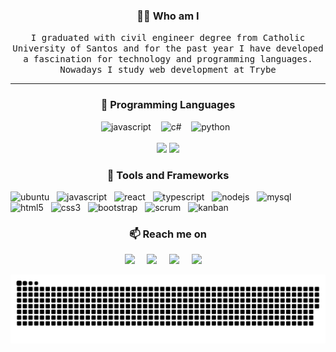 <h3 align="center">👨‍💻 Who am I</h3>
<p align="center">
  <samp>I graduated with civil engineer degree from Catholic University of Santos and for the past year I have developed a fascination for technology and programming languages. Nowadays I study web development at Trybe</samp>
</p>

<hr />

<!-- PROGRAMMING LANGUAGES -->
<h3 align="center">💬 Programming Languages</h3>
<p align="center">
  <img alt="javascript" src="https://img.shields.io/badge/javascript-F7DF1E?style=for-the-badge&logo=javascript&logoColor=black" />&nbsp;&nbsp;&nbsp;
  <img alt="c#" src="https://img.shields.io/badge/C%23-239120?style=for-the-badge&logo=c-sharp&logoColor=white">&nbsp;&nbsp;&nbsp;
  <img alt="python" src="https://img.shields.io/badge/Python-14354C?style=for-the-badge&logo=python&logoColor=white">&nbsp;&nbsp;
  <br /><br />
  <img width="50%" src="https://github-readme-stats.vercel.app/api?username=Vincenzofdg&show_icons=true&count_private=true&theme=merko" />
  <img width="42%" src="https://github-readme-stats.vercel.app/api/top-langs/?username=Vincenzofdg&layout=compact&count_private=true&theme=merko" />
</p>

<!-- MY TOOLS -->
<h3 align="center"> 🔭 Tools and Frameworks</h3>
<p align="left">
  <img alt="ubuntu" src="https://img.shields.io/badge/Ubuntu-E95420?style=for-the-badge&logo=ubuntu&logoColor=white">&nbsp;&nbsp;
  <img alt="javascript" src="https://img.shields.io/badge/JavaScript-323330?style=for-the-badge&logo=javascript&logoColor=F7DF1E">&nbsp;&nbsp;
  <img alt="react" src="https://img.shields.io/badge/React-20232A?style=for-the-badge&logo=react&logoColor=61DAFB">&nbsp;&nbsp;
  <img alt="typescript"src="https://img.shields.io/badge/TypeScript-007ACC?style=for-the-badge&logo=typescript&logoColor=white">&nbsp;&nbsp;
  <img alt="nodejs"src="https://img.shields.io/badge/Node.js-43853D?style=for-the-badge&logo=node.js&logoColor=white">&nbsp;&nbsp;
  <img alt="mysql"src="https://img.shields.io/badge/MySQL-00000F?style=for-the-badge&logo=mysql&logoColor=white">&nbsp;&nbsp;
  <img alt="html5" src="https://img.shields.io/badge/html_5-E34F26?style=for-the-badge&logo=html5&logoColor=white">&nbsp;&nbsp;
  <img alt="css3" src="https://img.shields.io/badge/css_3-1572B6?style=for-the-badge&logo=css3&logoColor=white">&nbsp;&nbsp;
  <img alt="bootstrap" src="https://img.shields.io/badge/Bootstrap-563D7C?style=for-the-badge&logo=bootstrap&logoColor=white">&nbsp;&nbsp;
  <img alt="scrum" src="https://img.shields.io/badge/scrum-1572B6?style=for-the-badge">&nbsp;&nbsp;
  <img alt="kanban" src="https://img.shields.io/badge/kanban-CC2927?style=for-the-badge">&nbsp;&nbsp;
</p>

<!-- CONTACT -->
<h3  align="center">📫 Reach me on</h3>
<p align="center">
  <a target="_blank" href="https://www.linkedin.com/in/vincenzo-f-di-giacomo-107347223/"><img src="https://img.shields.io/badge/linkedin-%230077B5.svg?&style=for-the-badge&logo=linkedin&logoColor=white" /></a>&nbsp;&nbsp;&nbsp;&nbsp;
  <a target="_blank" href="https://t.me/vincenzofdg"><img src="https://img.shields.io/badge/Telegram-2CA5E0?style=for-the-badge&logo=telegram&logoColor=white" /></a>&nbsp;&nbsp;&nbsp;&nbsp;
  <a target="_blank" href=""><img src="https://img.shields.io/badge/Discord-7289DA?style=for-the-badge&logo=discord&logoColor=white" /></a>&nbsp;&nbsp;&nbsp;&nbsp;
  <a href="mailto:vfdgiacomo@gmail.com?subject=Hello%20Vincenzo,%20From%20Github"><img src="https://img.shields.io/badge/Gmail-D14836?style=for-the-badge&logo=gmail&logoColor=white" /></a>&nbsp;&nbsp;&nbsp;&nbsp;
</p>

![Snake animation](https://github.com/Vincenzofdg/Vincenzofdg/blob/output/github-contribution-grid-snake.svg)


<!-- Source ==> https://dev.to/envoy_/150-badges-for-github-pnk -->
